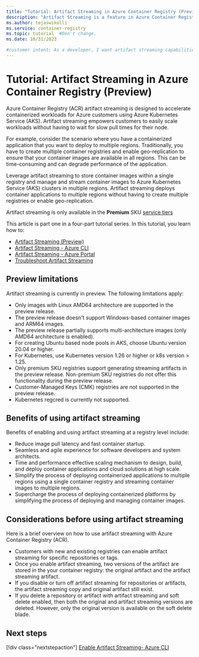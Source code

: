 ```yaml
---
title: "Tutorial: Artifact Streaming in Azure Container Registry (Preview)"
description: "Artifact Streaming is a feature in Azure Container Registry to enhance and supercharge managing, scaling, and deploying artifacts through containerized platforms."
ms.author: tejaswikolli
ms.service: container-registry
ms.topic: tutorial  #Don't change.
ms.date: 10/31/2023

#customer intent: As a developer, I want artifact streaming capabilities so that I can efficiently deliver and serve containerized applications to end-users in real-time.
---
```


# Tutorial: Artifact Streaming in Azure Container Registry (Preview)

Azure Container Registry (ACR) artifact streaming is designed to accelerate containerized workloads for Azure customers using Azure Kubernetes Service (AKS). Artifact streaming empowers customers to easily scale workloads without having to wait for slow pull times for their node.

For example, consider the scenario where you have a containerized application that you want to deploy to multiple regions. Traditionally, you have to create multiple container registries and enable geo-replication to ensure that your container images are available in all regions. This can be time-consuming and can degrade performance of the application.

Leverage artifact streaming to store container images within a single registry and manage and stream container images to Azure Kubernetes Service (AKS) clusters in multiple regions. Artifact streaming deploys container applications to multiple regions without having to create multiple registries or enable geo-replication.

Artifact streaming is only available in the **Premium** SKU [service tiers](container-registry-skus.md)

This article is part one in a four-part tutorial series. In this tutorial, you learn how to:

* [Artifact Streaming (Preview)](tutorial-artifact-streaming.md)
* [Artifact Streaming - Azure CLI](tutorial-artifact-streaming-cli.md)
* [Artifact Streaming - Azure Portal](tutorial-artifact-streaming-portal.md)
* [Troubleshoot Artifact Streaming](tutorial-artifact-streaming-troubleshoot.md)

## Preview limitations

Artifact streaming is currently in preview. The following limitations apply:

* Only images with Linux AMD64 architecture are supported in the preview release.
* The preview release doesn't support Windows-based container images and ARM64 images.
* The preview release partially supports multi-architecture images (only AMD64 architecture is enabled).
* For creating Ubuntu based node pools in AKS, choose Ubuntu version 20.04 or higher.
* For Kubernetes, use Kubernetes version 1.26 or higher or k8s version > 1.25. 
* Only premium SKU registries support generating streaming artifacts in the preview release. Non-premium SKU registries do not offer this functionality during the preview release.
* Customer-Managed Keys (CMK) registries are not supported in the preview release.
* Kubernetes regcred is currently not supported.

## Benefits of using artifact streaming

Benefits of enabling and using artifact streaming at a registry level include:

* Reduce image pull latency and fast container startup.
* Seamless and agile experience for software developers and system architects.
* Time and performance effective scaling mechanism to design, build, and deploy container applications and cloud solutions at high scale.
* Simplify the process of deploying containerized applications to multiple regions using a single container registry and streaming container images to multiple regions.
* Supercharge the process of deploying containerized platforms by simplifying the process of deploying and managing container images.

## Considerations before using artifact streaming

Here is a brief overview on how to use artifact streaming with Azure Container Registry (ACR). 

* Customers with new and existing registries can enable artifact streaming for specific repositories or tags. 
* Once you enable artifact streaming, two versions of the artifact are stored in the your container registry: the original artifact and the artifact streaming artifact. 
* If you disable or turn off artifact streaming for repositories or artifacts, the artifact streaming copy and original artifact still exist.
* If you delete a repository or artifact with artifact streaming and soft delete enabled, then both the original and artifact streaming versions are deleted. However, only the original version is available on the soft delete blade.

## Next steps

[!div class="nextstepaction"]
[Enable Artifact Streaming- Azure CLI](tutorial-artifact-streaming-cli.md)
